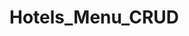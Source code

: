 # Hotels_Menu_CRUD
<!-- an Express server that connects to a MongoDB database using Mongoose and includes authentication via Passport.js with a local strategy. The server listens on a port defined in the environment variables or defaults to port 3000. It defines models for Person and MenuItem schemas, including hashing passwords with bcrypt for secure authentication. Middleware is used to parse JSON requests and log incoming requests. The server also initializes Passport for handling authentication. Two main routes are defined, /person and /menu, which handle CRUD operations for the Person and MenuItem models respectively. These routes facilitate operations such as adding, fetching, updating, and deleting records in the MongoDB database. The server listens for requests and logs activity, providing a foundation for a web application with secure user authentication and robust data management. -->

